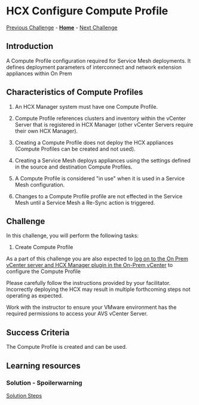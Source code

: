 # HCX Configure Compute Profile

[Previous Challenge](./07-HCX-Network-Profiles.md) - **[Home](../Readme.md)** - [Next Challenge](./09-HCX-Service-Mesh.md)

## Introduction

A Compute Profile configuration required for Service Mesh deployments. It defines deployment parameters of interconnect and network extension appliances within On Prem

## Characteristics of Compute Profiles

1. An HCX Manager system must have one Compute Profile.

2. Compute Profile references clusters and inventory within the vCenter Server that is registered in HCX Manager (other vCenter Servers require their own HCX Manager).

3. Creating a Compute Profile does not deploy the HCX appliances (Compute Profiles can be created and not used).

4. Creating a Service Mesh deploys appliances using the settings defined in the source and destination Compute Profiles.

5. A Compute Profile is considered "in use" when it is used in a Service Mesh configuration.

6. Changes to a Compute Profile profile are not effected in the Service Mesh until a Service Mesh a Re-Sync action is triggered.

## Challenge 

In this challenge, you will perform the following tasks:

1.	Create Compute Profile

As a part of this challenge you are also expected to <u>log on to the On Prem vCenter server and HCX Manager plugin in the On-Prem vCenter</u> to configure the Compute Profile

Please carefully follow the instructions provided by your facilitator. Incorrectly deploying the HCX may result in multiple forthcoming steps not operating as expected.

Work with the instructor to ensure your VMware environment has the required permissions to access your AVS vCenter Server.

## Success Criteria

The Compute Profile is created and can be used.

## Learning resources

### Solution - Spoilerwarning

[Solution Steps](../Solutionguide/08-HCX-Compute-Profiles.md)
